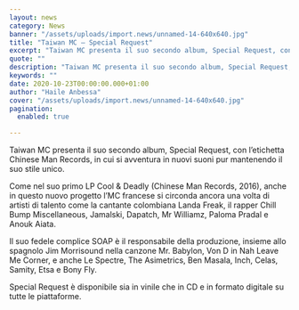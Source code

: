 ```yaml
---
layout: news
category: News
banner: "/assets/uploads/import.news/unnamed-14-640x640.jpg"
title: "Taiwan MC – Special Request"
excerpt: "Taiwan MC presenta il suo secondo album, Special Request, con l’etichetta Chinese Man Records, in cui si avventura in nuovi suoni pur mantenendo il suo stile unico. Come nel suo primo LP Cool & Deadly (Chinese Man Records, 2016), anche in questo nuovo progetto l’MC francese si circonda ancora una volta di artisti di talento [&hellip"
quote: ""
description: "Taiwan MC presenta il suo secondo album, Special Request, con l’etichetta Chinese Man Records, in cui si avventura in nuovi suoni pur mantenendo il suo stile unico. Come nel suo primo LP Cool & Deadly (Chinese Man Records, 2016), anche in questo nuovo progetto l’MC francese si circonda ancora una volta di artisti di talento [&hellip"
keywords: ""
date: 2020-10-23T00:00:00.000+01:00
author: "Haile Anbessa"
cover: "/assets/uploads/import.news/unnamed-14-640x640.jpg"
pagination:
  enabled: true

---
```


Taiwan MC presenta il suo secondo album, Special Request, con l’etichetta Chinese Man Records, in cui si avventura in nuovi suoni pur mantenendo il suo stile unico.

Come nel suo primo LP Cool & Deadly (Chinese Man Records, 2016), anche in questo nuovo progetto l’MC francese si circonda ancora una volta di artisti di talento come la cantante colombiana Landa Freak, il rapper Chill Bump Miscellaneous, Jamalski, Dapatch, Mr Williamz, Paloma Pradal e Anouk Aiata.

Il suo fedele complice SOAP è il responsabile della produzione, insieme allo spagnolo Jim Morrisound nella canzone Mr. Babylon, Von D in Nah Leave Me Corner, e anche Le Spectre, The Asimetrics, Ben Masala, Inch, Celas, Samity, Etsa e Bony Fly.

Special Request è disponibile sia in vinile che in CD e in formato digitale su tutte le piattaforme.